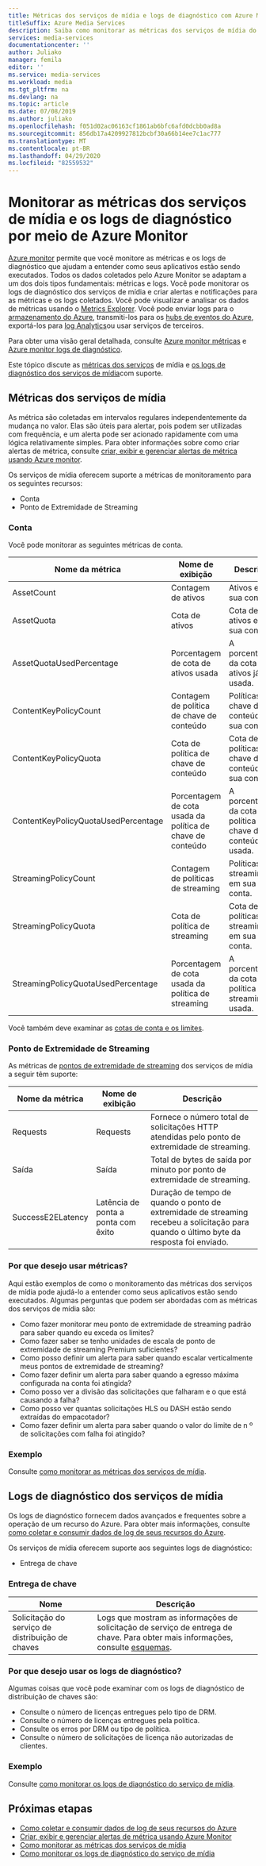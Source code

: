 ```yaml
---
title: Métricas dos serviços de mídia e logs de diagnóstico com Azure Monitor
titleSuffix: Azure Media Services
description: Saiba como monitorar as métricas dos serviços de mídia do Azure e os logs de diagnóstico por meio de Azure Monitor.
services: media-services
documentationcenter: ''
author: Juliako
manager: femila
editor: ''
ms.service: media-services
ms.workload: media
ms.tgt_pltfrm: na
ms.devlang: na
ms.topic: article
ms.date: 07/08/2019
ms.author: juliako
ms.openlocfilehash: f051d02ac06163cf1861ab6bfc6afd0dcbb0ad8a
ms.sourcegitcommit: 856db17a4209927812bcbf30a66b14ee7c1ac777
ms.translationtype: MT
ms.contentlocale: pt-BR
ms.lasthandoff: 04/29/2020
ms.locfileid: "82559532"
---
```

# <a name="monitor-media-services-metrics-and-diagnostic-logs-via-azure-monitor"></a>Monitorar as métricas dos serviços de mídia e os logs de diagnóstico por meio de Azure Monitor

[Azure monitor](../../azure-monitor/overview.md) permite que você monitore as métricas e os logs de diagnóstico que ajudam a entender como seus aplicativos estão sendo executados. Todos os dados coletados pelo Azure Monitor se adaptam a um dos dois tipos fundamentais: métricas e logs. Você pode monitorar os logs de diagnóstico dos serviços de mídia e criar alertas e notificações para as métricas e os logs coletados. Você pode visualizar e analisar os dados de métricas usando o [Metrics Explorer](../../azure-monitor/platform/metrics-getting-started.md). Você pode enviar logs para o [armazenamento do Azure](https://azure.microsoft.com/services/storage/), transmiti-los para os [hubs de eventos do Azure](https://azure.microsoft.com/services/event-hubs/), exportá-los para [log Analytics](https://azure.microsoft.com/services/log-analytics/)ou usar serviços de terceiros.

Para obter uma visão geral detalhada, consulte [Azure monitor métricas](../../azure-monitor/platform/data-platform.md) e [Azure monitor logs de diagnóstico](../../azure-monitor/platform/platform-logs-overview.md).

Este tópico discute as [métricas dos serviços](#media-services-metrics) de mídia e [os logs de diagnóstico dos serviços de mídia](#media-services-diagnostic-logs)com suporte.

## <a name="media-services-metrics"></a>Métricas dos serviços de mídia

As métrica são coletadas em intervalos regulares independentemente da mudança no valor. Elas são úteis para alertar, pois podem ser utilizadas com frequência, e um alerta pode ser acionado rapidamente com uma lógica relativamente simples. Para obter informações sobre como criar alertas de métrica, consulte [criar, exibir e gerenciar alertas de métrica usando Azure monitor](../../azure-monitor/platform/alerts-metric.md).

Os serviços de mídia oferecem suporte a métricas de monitoramento para os seguintes recursos:

* Conta
* Ponto de Extremidade de Streaming

### <a name="account"></a>Conta

Você pode monitorar as seguintes métricas de conta.

|Nome da métrica|Nome de exibição|Descrição|
|---|---|---|
|AssetCount|Contagem de ativos|Ativos em sua conta.|
|AssetQuota|Cota de ativos|Cota de ativos em sua conta.|
|AssetQuotaUsedPercentage|Porcentagem de cota de ativos usada|A porcentagem da cota de ativos já usada.|
|ContentKeyPolicyCount|Contagem de política de chave de conteúdo|Políticas de chave de conteúdo em sua conta.|
|ContentKeyPolicyQuota|Cota de política de chave de conteúdo|Cota de políticas de chave de conteúdo em sua conta.|
|ContentKeyPolicyQuotaUsedPercentage|Porcentagem de cota usada da política de chave de conteúdo|A porcentagem da cota de política de chave de conteúdo já usada.|
|StreamingPolicyCount|Contagem de políticas de streaming|Políticas de streaming em sua conta.|
|StreamingPolicyQuota|Cota de política de streaming|Cota de políticas de streaming em sua conta.|
|StreamingPolicyQuotaUsedPercentage|Porcentagem de cota usada da política de streaming|A porcentagem da cota da política de streaming já usada.|

Você também deve examinar as [cotas de conta e os limites](limits-quotas-constraints.md).

### <a name="streaming-endpoint"></a>Ponto de Extremidade de Streaming

As métricas de [pontos de extremidade de streaming](https://docs.microsoft.com/rest/api/media/streamingendpoints) dos serviços de mídia a seguir têm suporte:

|Nome da métrica|Nome de exibição|Descrição|
|---|---|---|
|Requests|Requests|Fornece o número total de solicitações HTTP atendidas pelo ponto de extremidade de streaming.|
|Saída|Saída|Total de bytes de saída por minuto por ponto de extremidade de streaming.|
|SuccessE2ELatency|Latência de ponta a ponta com êxito|Duração de tempo de quando o ponto de extremidade de streaming recebeu a solicitação para quando o último byte da resposta foi enviado.|

### <a name="why-would-i-want-to-use-metrics"></a>Por que desejo usar métricas?

Aqui estão exemplos de como o monitoramento das métricas dos serviços de mídia pode ajudá-lo a entender como seus aplicativos estão sendo executados. Algumas perguntas que podem ser abordadas com as métricas dos serviços de mídia são:

* Como fazer monitorar meu ponto de extremidade de streaming padrão para saber quando eu exceda os limites?
* Como fazer saber se tenho unidades de escala de ponto de extremidade de streaming Premium suficientes?
* Como posso definir um alerta para saber quando escalar verticalmente meus pontos de extremidade de streaming?
* Como fazer definir um alerta para saber quando a egresso máxima configurada na conta foi atingida?
* Como posso ver a divisão das solicitações que falharam e o que está causando a falha?
* Como posso ver quantas solicitações HLS ou DASH estão sendo extraídas do empacotador?
* Como fazer definir um alerta para saber quando o valor do limite de n º de solicitações com falha foi atingido?

### <a name="example"></a>Exemplo

Consulte [como monitorar as métricas dos serviços de mídia](media-services-metrics-howto.md).

## <a name="media-services-diagnostic-logs"></a>Logs de diagnóstico dos serviços de mídia

Os logs de diagnóstico fornecem dados avançados e frequentes sobre a operação de um recurso do Azure. Para obter mais informações, consulte [como coletar e consumir dados de log de seus recursos do Azure](../../azure-monitor/platform/platform-logs-overview.md).

Os serviços de mídia oferecem suporte aos seguintes logs de diagnóstico:

* Entrega de chave

### <a name="key-delivery"></a>Entrega de chave

|Nome|Descrição|
|---|---|
|Solicitação do serviço de distribuição de chaves|Logs que mostram as informações de solicitação de serviço de entrega de chave. Para obter mais informações, consulte [esquemas](media-services-diagnostic-logs-schema.md).|

### <a name="why-would-i-want-to-use-diagnostics-logs"></a>Por que desejo usar os logs de diagnóstico?

Algumas coisas que você pode examinar com os logs de diagnóstico de distribuição de chaves são:

* Consulte o número de licenças entregues pelo tipo de DRM.
* Consulte o número de licenças entregues pela política.
* Consulte os erros por DRM ou tipo de política.
* Consulte o número de solicitações de licença não autorizadas de clientes.

### <a name="example"></a>Exemplo

Consulte [como monitorar os logs de diagnóstico do serviço de mídia](media-services-diagnostic-logs-howto.md).

## <a name="next-steps"></a>Próximas etapas

* [Como coletar e consumir dados de log de seus recursos do Azure](../../azure-monitor/platform/platform-logs-overview.md)
* [Criar, exibir e gerenciar alertas de métrica usando Azure Monitor](../../azure-monitor/platform/alerts-metric.md)
* [Como monitorar as métricas dos serviços de mídia](media-services-metrics-howto.md)
* [Como monitorar os logs de diagnóstico do serviço de mídia](media-services-diagnostic-logs-howto.md)
